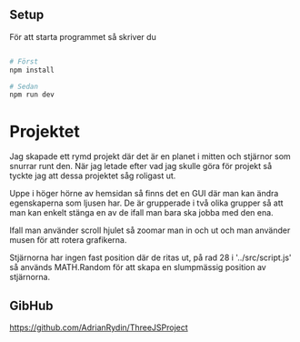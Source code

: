 ## Setup

För att starta programmet så skriver du

```bash

# Först
npm install

# Sedan
npm run dev

```

# Projektet

Jag skapade ett rymd projekt där det är en planet i mitten och stjärnor som snurrar runt den.
När jag letade efter vad jag skulle göra för projekt så tyckte jag att dessa projektet såg roligast ut.

Uppe i höger hörne av hemsidan så finns det en GUI där man kan ändra egenskaperna som ljusen har.
De är grupperade i två olika grupper så att man kan enkelt stänga en av de ifall man bara ska jobba med den ena.

Ifall man använder scroll hjulet så zoomar man in och ut och man använder musen för att rotera grafikerna.

Stjärnorna har ingen fast position där de ritas ut, på rad 28 i '../src/script.js' så används MATH.Random för att skapa en
slumpmässig position av stjärnorna.

## GibHub

https://github.com/AdrianRydin/ThreeJSProject
